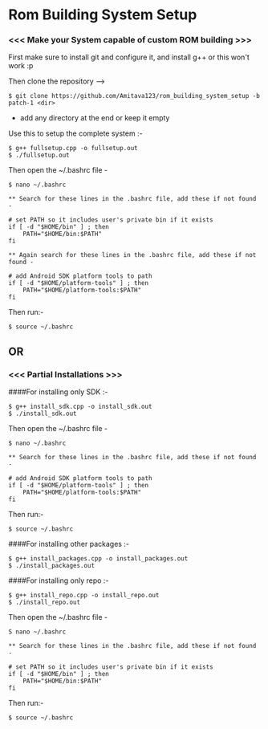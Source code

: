 # Rom Building System Setup
### <<< Make your System capable of custom ROM building >>>


First make sure to install git and configure it, and install g++ or this won't work :p

Then clone the repository -->
  
	$ git clone https://github.com/Amitava123/rom_building_system_setup -b patch-1 <dir>
* add any directory at the end or keep it empty

Use this to setup the complete system :-
	
	$ g++ fullsetup.cpp -o fullsetup.out
	$ ./fullsetup.out

Then open the ~/.bashrc file -

	$ nano ~/.bashrc
	
	** Search for these lines in the .bashrc file, add these if not found -
	
	# set PATH so it includes user's private bin if it exists
	if [ -d "$HOME/bin" ] ; then
		PATH="$HOME/bin:$PATH"
	fi
	
	** Again search for these lines in the .bashrc file, add these if not found -
	
	# add Android SDK platform tools to path
	if [ -d "$HOME/platform-tools" ] ; then
		PATH="$HOME/platform-tools:$PATH"
	fi
	
Then run:-

	$ source ~/.bashrc
	
##	OR

### <<< Partial Installations >>>
####For installing only SDK :-
  
	$ g++ install_sdk.cpp -o install_sdk.out
	$ ./install_sdk.out
  
Then open the ~/.bashrc file -

	$ nano ~/.bashrc
	
	** Search for these lines in the .bashrc file, add these if not found -
	
	# add Android SDK platform tools to path
	if [ -d "$HOME/platform-tools" ] ; then
		PATH="$HOME/platform-tools:$PATH"
	fi
	
Then run:-

	$ source ~/.bashrc
	
	
####For installing other packages :-
  
	$ g++ install_packages.cpp -o install_packages.out
	$ ./install_packages.out



####For installing only repo :-
  
	$ g++ install_repo.cpp -o install_repo.out
	$ ./install_repo.out
	
Then open the ~/.bashrc file -

	S nano ~/.bashrc
	
	** Search for these lines in the .bashrc file, add these if not found -
	
	# set PATH so it includes user's private bin if it exists
	if [ -d "$HOME/bin" ] ; then
		PATH="$HOME/bin:$PATH"
	fi
  
Then run:-

	$ source ~/.bashrc

